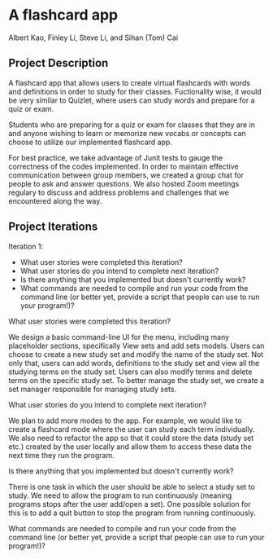 # A flashcard app
<!-- Team Member -->
Albert Kao, Finley Li, Steve Li, and Sihan (Tom) Cai


<!-- ABOUT THE PROJECT -->
## Project Description
A flashcard app that allows users to create virtual flashcards with words and definitions in order to study for their classes. Fuctionality wise, it would be very similar to Quizlet, where users can study words and prepare for a quiz or exam.

Students who are preparing for a quiz or exam for classes that they are in and anyone wishing to learn or memorize new vocabs or concepts can choose to utilize our implemented flashcard app.

For best practice, we take advantage of Junit tests to gauge the correctness of the codes implemented. In order to maintain effective communication between group members, we created a group chat for people to ask and answer questions. We also hosted Zoom meetings regulary to discuss and address problems and challenges that we encountered along the way. 



<!-- Project Iterations -->
## Project Iterations
Iteration 1:
* What user stories were completed this iteration?
* What user stories do you intend to complete next iteration?
* Is there anything that you implemented but doesn't currently work?
* What commands are needed to compile and run your code from the command line (or better yet, provide a script that people can use to run your program!)?

What user stories were completed this iteration? 

We design a basic command-line UI for the menu, including many placeholder sections, specifically View sets and add sets models. Users can choose to create a new study set and modify the name of the study set. Not only that, users can add words, definitions to the study set and view all the studying terms on the study set. Users can also modify terms and delete terms on the specific study set. To better manage the study set, we create a set manager responsible for managing study sets.

What user stories do you intend to complete next iteration?

We plan to add more modes to the app. For example, we would like to create a flashcard mode where the user can study each term individually. We also need to refactor the app so that it could store the data (study set etc.) created by the user locally and allow them to access these data the next time they run the program.  

Is there anything that you implemented but doesn't currently work?

There is one task in which the user should be able to select a study set to study. We need to allow the program to run continuously (meaning programs stops after the user add/open a set). One possible solution for this is to add a quit button to stop the program from running continuously.

What commands are needed to compile and run your code from the command line (or better yet, provide a script that people can use to run your program!)?

